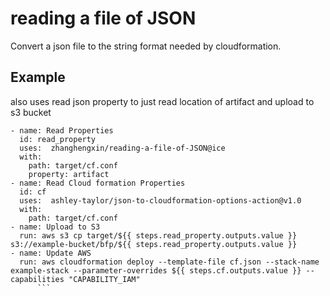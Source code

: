 # reading a file of JSON
Convert a json file to the string format needed by cloudformation.

## Example
also uses read json property to just read location of artifact and upload to s3 bucket
```
- name: Read Properties
  id: read_property
  uses:  zhanghengxin/reading-a-file-of-JSON@ice
  with:
    path: target/cf.conf
    property: artifact
- name: Read Cloud formation Properties
  id: cf
  uses:  ashley-taylor/json-to-cloudformation-options-action@v1.0
  with:
    path: target/cf.conf
- name: Upload to S3
  run: aws s3 cp target/${{ steps.read_property.outputs.value }} s3://example-bucket/bfp/${{ steps.read_property.outputs.value }}
- name: Update AWS
  run: aws cloudformation deploy --template-file cf.json --stack-name example-stack --parameter-overrides ${{ steps.cf.outputs.value }} --capabilities "CAPABILITY_IAM"
      ```
